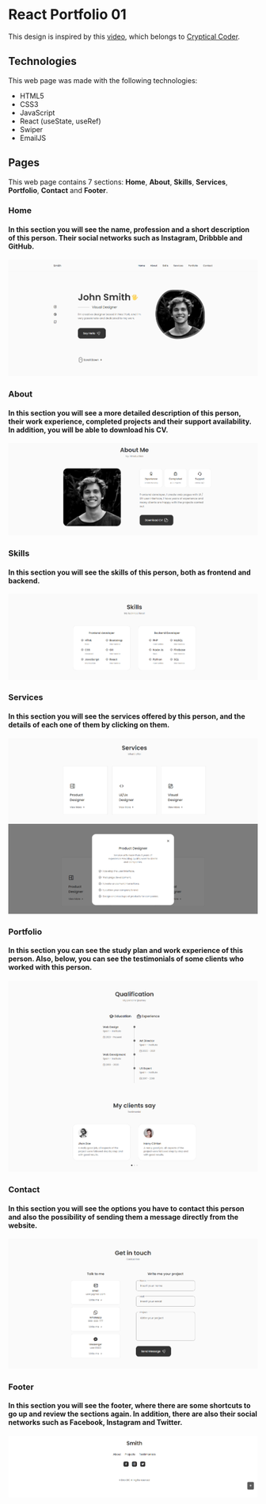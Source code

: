 # React Portfolio 01
This design is inspired by this [video](https://youtu.be/3aCoZudPEKE), which belongs to [Cryptical Coder](https://www.youtube.com/@CrypticalCoder).

## Technologies
This web page was made with the following technologies:
- HTML5
- CSS3
- JavaScript
- React (useState, useRef)
- Swiper
- EmailJS

## Pages
This web page contains 7 sections: **Home**, **About**, **Skills**, **Services**, **Portfolio**, **Contact** and **Footer**.

### Home
#### In this section you will see the name, profession and a short description of this person. Their social networks such as Instagram, Dribbble and GitHub.
![preview home section](src/assets/preview-home.png)

### About
#### In this section you will see a more detailed description of this person, their work experience, completed projects and their support availability. In addition, you will be able to download his CV.
![preview about section](src/assets/preview-about.png)

### Skills
#### In this section you will see the skills of this person, both as frontend and backend.
![preview skills section](src/assets/preview-skills.png)

### Services
#### In this section you will see the services offered by this person, and the details of each one of them by clicking on them.
![preview services section 1](src/assets/preview-services-1.png)
![preview services section 1](src/assets/preview-services-2.png)

### Portfolio
#### In this section you can see the study plan and work experience of this person. Also, below, you can see the testimonials of some clients who worked with this person.
![preview portfolio section](src/assets/preview-portfolio.png)

### Contact
#### In this section you will see the options you have to contact this person and also the possibility of sending them a message directly from the website.
![preview contact section](src/assets/preview-contact.png)

### Footer
#### In this section you will see the footer, where there are some shortcuts to go up and review the sections again. In addition, there are also their social networks such as Facebook, Instagram and Twitter.
![preview footer section](src/assets/preview-footer.png)

